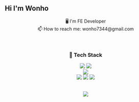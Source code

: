 ## Hi I'm Wonho

<div align="center">
  🖥️ I'm FE Developer
  <br/>
  📫 How to reach me: wonho7344@gmail.com
</div>  

<br/>
<br/>

<div align="center">

  ### 📌 Tech Stack
  <img src="https://img.shields.io/badge/React-61DAFB?style=for-the-badge&logo=React&logoColor=black">
  <img src="https://img.shields.io/badge/Redux-764ABC?style=for-the-badge&logo=Redux&logoColor=ffffff">
  <br/>
  <img src="https://img.shields.io/badge/JavaScript-F7DF1E?style=for-the-badge&logo=JavaScript&logoColor=000000">
  <br/>
  <img src="https://img.shields.io/badge/HTML5-E34F26?style=for-the-badge&logo=HTML5&logoColor=ffffff">
  <img src="https://img.shields.io/badge/CSS-1572B6?style=for-the-badge&logo=CSS3&logoColor=ffffff">
  <img src="https://img.shields.io/badge/styled components-DB7093?style=for-the-badge&logo=styled components&logoColor=ffffff">
  
</div>

<br/>
<br/>

<div align="center">
  <img align=top src="https://github-readme-stats.vercel.app/api?username=woonhk90&theme=react&show_icons=true" />
</div>
